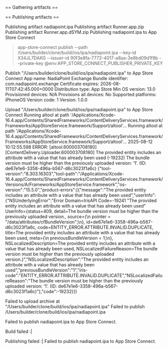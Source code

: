 == Gathering artifacts ==

== Publishing artifacts ==

Publishing artifact nadiapoint.ipa
Publishing artifact Runner.app.zip
Publishing artifact Runner.app.dSYM.zip
Publishing nadiapoint.ipa to App Store Connect
> app-store-connect publish --path /Users/builder/clone/build/ios/ipa/nadiapoint.ipa --key-id X34JL7DAKG --issuer-id 90f3e8fa-7772-4017-a8aa-3e8bd09d1f8b --private-key @env:APP_STORE_CONNECT_PUBLISHER_PRIVATE_KEY

Publish "/Users/builder/clone/build/ios/ipa/nadiapoint.ipa" to App Store Connect
App name: NadiaPoint Exchange
Bundle identifier: com.nadiapoint.exchange
Certificate expires: 2026-08-11T07:42:45.000+0000
Distribution type: App Store
Min OS version: 13.0
Provisioned devices: N/A
Provisions all devices: No
Supported platforms: iPhoneOS
Version code: 1
Version: 1.0.0

Upload "/Users/builder/clone/build/ios/ipa/nadiapoint.ipa" to App Store Connect
Running altool at path '/Applications/Xcode-16.4.app/Contents/SharedFrameworks/ContentDeliveryServices.framework/Frameworks/AppStoreService.framework/Support/altool'...
Running altool at path '/Applications/Xcode-16.4.app/Contents/SharedFrameworks/ContentDeliveryServices.framework/Frameworks/AppStoreService.framework/Support/altool'...
2025-08-12 10:12:55.598 ERROR: [altool.600003708180] [ContentDelivery.Uploader.600003708180] The provided entity includes an attribute with a value that has already been used (-19232) The bundle version must be higher than the previously uploaded version: ‘1’. (ID: de67e1e6-3358-496a-b567-d6c3023f1a6c)
{"tool-version":"8.303.16303","tool-path":"\/Applications\/Xcode-16.4.app\/Contents\/SharedFrameworks\/ContentDeliveryServices.framework\/Versions\/A\/Frameworks\/AppStoreService.framework","os-version":"15.5.0","product-errors":[{"message":"The provided entity includes an attribute with a value that has already been used","userInfo":{"NSUnderlyingError":"Error Domain=IrisAPI Code=-19241 \"The provided entity includes an attribute with a value that has already been used\" UserInfo={status=409, detail=The bundle version must be higher than the previously uploaded version., source={\n    pointer = \"\/data\/attributes\/cfBundleVersion\";\n}, id=de67e1e6-3358-496a-b567-d6c3023f1a6c, code=ENTITY_ERROR.ATTRIBUTE.INVALID.DUPLICATE, title=The provided entity includes an attribute with a value that has already been used, meta={\n    previousBundleVersion = 1;\n}, NSLocalizedDescription=The provided entity includes an attribute with a value that has already been used, NSLocalizedFailureReason=The bundle version must be higher than the previously uploaded version.}","NSLocalizedDescription":"The provided entity includes an attribute with a value that has already been used","previousBundleVersion":"1","iris-code":"ENTITY_ERROR.ATTRIBUTE.INVALID.DUPLICATE","NSLocalizedFailureReason":"The bundle version must be higher than the previously uploaded version: ‘1’. (ID: de67e1e6-3358-496a-b567-d6c3023f1a6c)"},"code":-19232}]}


Failed to upload archive at "/Users/builder/clone/build/ios/ipa/nadiapoint.ipa"
Failed to publish /Users/builder/clone/build/ios/ipa/nadiapoint.ipa

Failed to publish nadiapoint.ipa to App Store Connect.

Build failed :|


Publishing failed :|
Failed to publish nadiapoint.ipa to App Store Connect.
